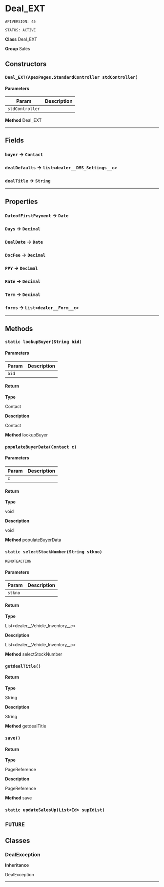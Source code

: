 # Deal_EXT

`APIVERSION: 45`

`STATUS: ACTIVE`



**Class** Deal_EXT


**Group** Sales

## Constructors
### `Deal_EXT(ApexPages.StandardController stdController)`
#### Parameters

|Param|Description|
|---|---|
|`stdController`||


**Method** Deal_EXT

---
## Fields

### `buyer` → `Contact`


### `dealDefaults` → `list<dealer__DMS_Settings__c>`


### `dealTitle` → `String`


---
## Properties

### `DateofFirstPayment` → `Date`


### `Days` → `Decimal`


### `DealDate` → `Date`


### `DocFee` → `Decimal`


### `PPY` → `Decimal`


### `Rate` → `Decimal`


### `Term` → `Decimal`


### `forms` → `List<dealer__Form__c>`


---
## Methods
### `static lookupBuyer(String bid)`
#### Parameters

|Param|Description|
|---|---|
|`bid`||

#### Return

**Type**

Contact

**Description**

Contact


**Method** lookupBuyer

### `populateBuyerData(Contact c)`
#### Parameters

|Param|Description|
|---|---|
|`c`||

#### Return

**Type**

void

**Description**

void


**Method** populateBuyerData

### `static selectStockNumber(String stkno)`

`REMOTEACTION`
#### Parameters

|Param|Description|
|---|---|
|`stkno`||

#### Return

**Type**

List&lt;dealer__Vehicle_Inventory__c&gt;

**Description**

List&lt;dealer__Vehicle_Inventory__c&gt;


**Method** selectStockNumber

### `getdealTitle()`
#### Return

**Type**

String

**Description**

String


**Method** getdealTitle

### `save()`
#### Return

**Type**

PageReference

**Description**

PageReference


**Method** save

### `static updateSalesUp(List<Id> supIdLst)`

`FUTURE`
---
## Classes
### DealException

**Inheritance**

DealException


---
